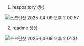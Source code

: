 1. respository 생성

![스크린샷 2025-04-09 오후 2 00 57](https://github.com/user-attachments/assets/1c3105d5-702f-461e-9953-126e4690882e)

2. readme 생성

![스크린샷 2025-04-09 오후 2 01 31](https://github.com/user-attachments/assets/b2044467-d321-41b3-8544-e0badf33db56)

